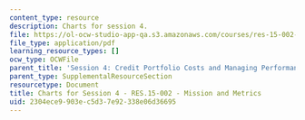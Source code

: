 ```yaml
---
content_type: resource
description: Charts for session 4.
file: https://ol-ocw-studio-app-qa.s3.amazonaws.com/courses/res-15-002-mission-metrics-finance-training-for-federal-credit-program-professionals-summer-2016/2304ece9903ec5d37e92338e06d36695_MITRES15-002SUM16_CHARTS_Session_4.pdf
file_type: application/pdf
learning_resource_types: []
ocw_type: OCWFile
parent_title: 'Session 4: Credit Portfolio Costs and Managing Performance'
parent_type: SupplementalResourceSection
resourcetype: Document
title: Charts for Session 4 - RES.15-002 - Mission and Metrics
uid: 2304ece9-903e-c5d3-7e92-338e06d36695
---
```

